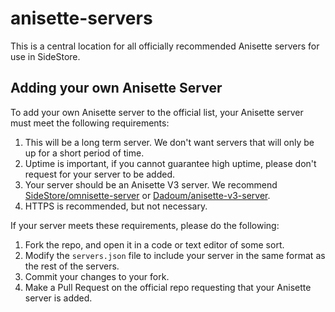 # anisette-servers

This is a central location for all officially recommended Anisette servers for use in SideStore.

## Adding your own Anisette Server

To add your own Anisette server to the official list, your Anisette server must meet the following requirements:

1. This will be a long term server. We don't want servers that will only be up for a short period of time.
2. Uptime is important, if you cannot guarantee high uptime, please don't request for your server to be added.
3. Your server should be an Anisette V3 server. We recommend [SideStore/omnisette-server](https://github.com/sidestore/omnisette-server) or [Dadoum/anisette-v3-server](https://github.com/dadoum/anisette-v3-server).
4. HTTPS is recommended, but not necessary.

If your server meets these requirements, please do the following:

1. Fork the repo, and open it in a code or text editor of some sort.
2. Modify the `servers.json` file to include your server in the same format as the rest of the servers.
3. Commit your changes to your fork.
4. Make a Pull Request on the official repo requesting that your Anisette server is added.
